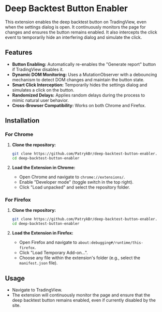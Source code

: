 # Deep Backtest Button Enabler

This extension enables the deep backtest button on TradingView, even when the settings dialog is open. It continuously monitors the page for changes and ensures the button remains enabled. It also intercepts the click event to temporarily hide an interfering dialog and simulate the click.

## Features

- **Button Enabling:** Automatically re-enables the "Generate report" button if TradingView disables it.
- **Dynamic DOM Monitoring:** Uses a MutationObserver with a debouncing mechanism to detect DOM changes and maintain the button state.
- **Smart Click Interception:** Temporarily hides the settings dialog and simulates a click on the button.
- **Randomized Delays:** Applies random delays during the process to mimic natural user behavior.
- **Cross-Browser Compatibility:** Works on both Chrome and Firefox.

## Installation

### For Chrome

1. **Clone the repository:**

   ```bash
   git clone https://github.com/PatrykBr/deep-backtest-button-enabler.git
   cd deep-backtest-button-enabler
   ```

2. **Load the Extension in Chrome:**
   - Open Chrome and navigate to `chrome://extensions/`.
   - Enable "Developer mode" (toggle switch in the top right).
   - Click "Load unpacked" and select the repository folder.

### For Firefox

1. **Clone the repository:**

   ```bash
   git clone https://github.com/PatrykBr/deep-backtest-button-enabler.git
   cd deep-backtest-button-enabler
   ```

2. **Load the Extension in Firefox:**
   - Open Firefox and navigate to `about:debugging#/runtime/this-firefox`.
   - Click "Load Temporary Add-on…".
   - Choose any file within the extension's folder (e.g., select the `manifest.json` file).

## Usage

- Navigate to TradingView.
- The extension will continuously monitor the page and ensure that the deep backtest button remains enabled, even if currently disabled by the site.
